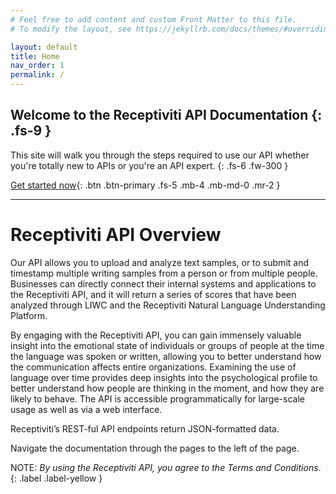 ```yaml
---
# Feel free to add content and custom Front Matter to this file.
# To modify the layout, see https://jekyllrb.com/docs/themes/#overriding-theme-defaults

layout: default
title: Home
nav_order: 1
permalink: /
---
```

Welcome to the Receptiviti API Documentation
{: .fs-9 }
---
This site will walk you through the steps required to use our API whether you're totally new to APIs or you're an API expert.
{: .fs-6 .fw-300 }

[Get started now](https://jackdgds.github.io/api_documentation/pages/getting_started.html){: .btn .btn-primary .fs-5 .mb-4 .mb-md-0 .mr-2 }

---

# Receptiviti API Overview

Our API allows you to upload and analyze text samples, or to submit and timestamp multiple writing samples from a person or from multiple people. Businesses can directly connect their internal systems and applications to the Receptiviti API, and it will return a series of scores that have been analyzed through LIWC and the Receptiviti Natural Language Understanding Platform.

By engaging with the Receptiviti API, you can gain immensely valuable insight into the emotional state of individuals or groups of people at the time the language was spoken or written, allowing you to better understand how the communication affects entire organizations. Examining the use of language over time provides deep insights into the psychological profile to better understand how people are thinking in the moment, and how they are likely to behave. The API is accessible programmatically for large-scale usage as well as via a web interface.   

Receptiviti’s REST-ful API endpoints return JSON-formatted data.

Navigate the documentation through the pages to the left of the page.

NOTE: _By using the Receptiviti API, you agree to the Terms and Conditions_.
{: .label .label-yellow }
